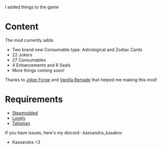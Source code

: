 I added things to the game


# Content

The mod currently adds:
- Two brand new Consumable type: Astrological and Zodiac Cards
- 22 Jokers
- 27 Consumables
- 4 Enhancements and 6 Seals
- More things coming soon!



Thanks to [Joker Forge](https://jokerforge.jaydchw.com) and [Vanilla Remade](https://github.com/nh6574/VanillaRemade/tree/main) that helped me making this mod!

# Requirements
- [Steamodded](https://github.com/Steamopollys/Steamodded)
- [Lovely](https://github.com/ethangreen-dev/lovely-injector)
- [Talisman](https://github.com/SpectralPack/Talisman/archive/refs/heads/main.zip)


If you have issues, here's my discord : kassandra_kasakov


- Kassandra <3